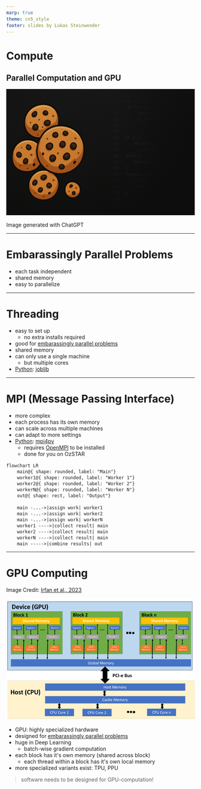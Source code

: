```yaml
---
marp: true
theme: cn5_style
footer: slides by Lukas Steinwender
---
```


<!-- _class: titleslide -->
# Compute
## Parallel Computation and GPU

![bg](../../gfx/TitlePage.png)
<div class="footnote">Image generated with ChatGPT</div>

---
# Embarassingly Parallel Problems
* each task independent
* shared memory
* easy to parallelize

---
<!-- thread: each core can have several threads (each chrome tab is a thread) -->
# Threading
* easy to set up
    * no extra installs required
* good for [embarassingly parallel problems](#embarassingly-parallel-problems)
* shared memory
* can only use a single machine
    * but multiple cores
* [Python](../day1_02_python/01_python_slides.md): [joblib](https://joblib.readthedocs.io)

---
# MPI (Message Passing Interface)
* more complex
* each process has its own memory
* can scale across multiple machines
* can adapt to more settings
* [Python](../day1_02_python/01_python_slides.md): [mpi4py](https://mpi4py.readthedocs.io/en/stable/)
    * requires [OpenMPI](https://docs.open-mpi.org/en/v5.0.x/index.html) to be installed
    * done for you on OzSTAR

```mermaid
flowchart LR
    main@{ shape: rounded, label: "Main"}
    worker1@{ shape: rounded, label: "Worker 1"}
    worker2@{ shape: rounded, label: "Worker 2"}
    workerN@{ shape: rounded, label: "Worker N"}
    out@{ shape: rect, label: "Output"}

    main -...->|assign work| worker1
    main -...->|assign work| worker2
    main -...->|assign work| workerN
    worker1 ---->|collect result| main
    worker2 ---->|collect result| main
    workerN ---->|collect result| main
    main ----->|combine results| out
```
---
# GPU Computing
<!-- TPU: Tensor Processing Unit -->
<!-- PPU: Physics Processing Unit -->
<div class="footnote">Image Credit: <a href=https://supercomputing.swin.edu.au/docs>Irfan et al., 2023</a></div>

![bg fit vertical right:30%](../../gfx/gpu_blockdiagram.png)

* GPU: highly specialized hardware
* designed for [embarassingly parallel problems](#embarassingly-parallel-problems)
* huge in Deep Learning
    * batch-wise gradient computation
* each block has it's own memory (shared across block)
    * each thread within a block has it's own local memory
* more specialized variants exist: TPU, PPU

> software needs to be designed for GPU-computation!

